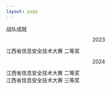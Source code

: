 ```yaml
---
layout: page
---
```


<div class="common-layout">
<el-container>
    <el-header>
        <el-row class="row-bg" justify="center">
            <el-text class="cj">战队成就</el-text>
        </el-row>
    </el-header>
    <el-main>
        <el-row class='row-bg' justify='center'>
            <el-col :span="4" class="box-card"><span>2023</span></el-col>
        </el-row>
        <el-row class='row-bg' justify='center'>
                <el-descriptions :column="2" border class="matchDetail">
                    <el-descriptions-item
                    label="比赛名"
                    label-align="center"
                    align="center"
                    width="150px"
                    label-class-name="matchNameLabel"
                    class-name="matchNameContent"
                    >
                    <el-tag>江西省信息安全技术大赛</el-tag>
                    </el-descriptions-item>
                    <el-descriptions-item
                    label="所获荣誉"
                    label-align="center" align="center" class-name="matchNameContent" width="100">
                    <el-tag>二等奖</el-tag>
                    </el-descriptions-item>
                    <el-descriptions-item
                    label="获奖证书"
                    label-align="center" align="center" class-name="matchNameContent" width="100">
                    <el-image src="https://github.com/mick0960/NATeam-WIKI/blob/dev/src/public/awards_pics/jx2023.png?raw=true" fit="fill"/>
                    </el-descriptions-item>
                </el-descriptions>
        </el-row>
        <el-row class='row-bg' justify='center'>
            <el-col :span="4" class="box-card"><span>2024</span></el-col>
        </el-row>
        <el-row class='row-bg matches' justify='center'>
            <el-col :span="8" style="margin-right:30vh">
                <el-descriptions :column="2" border class="matchDetail">
                    <el-descriptions-item
                    label="比赛名"
                    label-align="center"
                    align="center"
                    width="150px"
                    label-class-name="matchNameLabel"
                    class-name="matchNameContent"
                    >
                    <el-tag>江西省信息安全技术大赛</el-tag>
                    </el-descriptions-item>
                    <el-descriptions-item
                    label="所获荣誉"
                    label-align="center" align="center" class-name="matchNameContent" width="100">
                    <el-tag>二等奖</el-tag>
                    </el-descriptions-item>
                    <el-descriptions-item
                    label="获奖证书"
                    label-align="center" align="center" class-name="matchNameContent" width="100">
                    <el-image src="https://github.com/mick0960/NATeam-WIKI/blob/dev/src/public/awards_pics/ccb2024.png?raw=true" fit="fill"/>
                    </el-descriptions-item>
                </el-descriptions>
            </el-col>
            <el-col :span="8">
                 <el-descriptions :column="2" border class="matchDetail">
                    <el-descriptions-item
                    label="比赛名"
                    label-align="center"
                    align="center"
                    width="150px"
                    label-class-name="matchNameLabel"
                    class-name="matchNameContent"
                    >
                    <el-tag>江西省信息安全技术大赛</el-tag>
                    </el-descriptions-item>
                    <el-descriptions-item
                    label="所获荣誉"
                    label-align="center" align="center" class-name="matchNameContent" width="100">
                    <el-tag>三等奖</el-tag>
                    </el-descriptions-item>
                    <el-descriptions-item
                    label="获奖证书"
                    label-align="center" align="center" class-name="matchNameContent" width="100">
                    <el-image src="awards_pics/ciscn2024.jpg" fit="fill"/>
                    </el-descriptions-item>
                </el-descriptions>
            </el-col>
        </el-row>
    </el-main>
</el-container>
</div>

<style scoped>
    .el-text {
        margin-top:20px
    }
    .el-text.cj {
        color: white;
        font-size:30px
    }
    .box-card {
        display: flex;
        height: 40px;
        border-radius: 2px;
        justify-content: center;
        align-items: center;
    }
    :deep(.matchDetail){
        --el-descriptions-item-bordered-label-background: var(--vp-c-bg);
        --el-descriptions-table-border: 1px solid #303035;
    }
    :deep(.matchNameContent){
        background:var(--vp-c-bg);
    }
</style>

